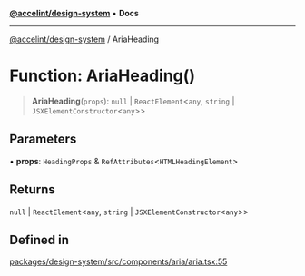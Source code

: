 [**@accelint/design-system**](../README.md) • **Docs**

***

[@accelint/design-system](../README.md) / AriaHeading

# Function: AriaHeading()

> **AriaHeading**(`props`): `null` \| `ReactElement`\<`any`, `string` \| `JSXElementConstructor`\<`any`\>\>

## Parameters

• **props**: `HeadingProps` & `RefAttributes`\<`HTMLHeadingElement`\>

## Returns

`null` \| `ReactElement`\<`any`, `string` \| `JSXElementConstructor`\<`any`\>\>

## Defined in

[packages/design-system/src/components/aria/aria.tsx:55](https://github.com/gohypergiant/standard-toolkit/blob/258694cea8ed8bbd956b3cf5da47c2c9debcf127/packages/design-system/src/components/aria/aria.tsx#L55)

